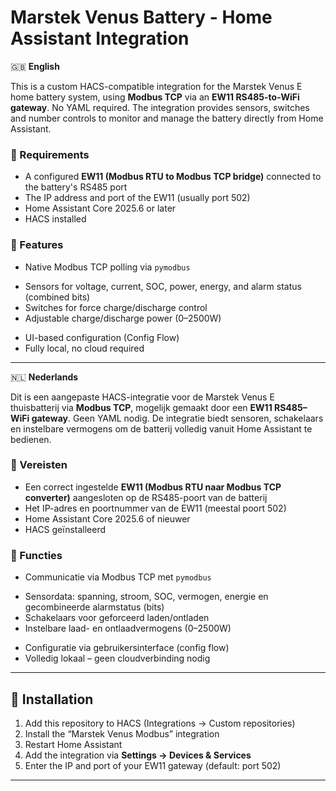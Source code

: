 # Marstek Venus Battery - Home Assistant Integration

🇬🇧 **English**

This is a custom HACS-compatible integration for the Marstek Venus E home battery system, using **Modbus TCP** via an **EW11 RS485-to-WiFi gateway**. No YAML required. The integration provides sensors, switches and number controls to monitor and manage the battery directly from Home Assistant.

### 🧩 Requirements

- A configured **EW11 (Modbus RTU to Modbus TCP bridge)** connected to the battery's RS485 port
- The IP address and port of the EW11 (usually port 502)
- Home Assistant Core 2025.6 or later
- HACS installed

### 🔧 Features

- Native Modbus TCP polling via `pymodbus`
<!-- - Automatically uses device name as entity name (if available) -->
- Sensors for voltage, current, SOC, power, energy, and alarm status (combined bits)
- Switches for force charge/discharge control
- Adjustable charge/discharge power (0–2500W)
<!-- - Poll interval configurable via the UI -->
<!-- - Icon support in Home Assistant UI -->
- UI-based configuration (Config Flow)
- Fully local, no cloud required

---

🇳🇱 **Nederlands**

Dit is een aangepaste HACS-integratie voor de Marstek Venus E thuisbatterij via **Modbus TCP**, mogelijk gemaakt door een **EW11 RS485–WiFi gateway**. Geen YAML nodig. De integratie biedt sensoren, schakelaars en instelbare vermogens om de batterij volledig vanuit Home Assistant te bedienen.

### 🧩 Vereisten

- Een correct ingestelde **EW11 (Modbus RTU naar Modbus TCP converter)** aangesloten op de RS485-poort van de batterij
- Het IP-adres en poortnummer van de EW11 (meestal poort 502)
- Home Assistant Core 2025.6 of nieuwer
- HACS geïnstalleerd

### 🔧 Functies

- Communicatie via Modbus TCP met `pymodbus`
<!-- - Automatisch gebruik van apparaatsnaam als entiteitnaam (indien beschikbaar) -->
- Sensordata: spanning, stroom, SOC, vermogen, energie en gecombineerde alarmstatus (bits)
- Schakelaars voor geforceerd laden/ontladen
- Instelbare laad- en ontlaadvermogens (0–2500W)
<!-- - Poll-interval instelbaar via gebruikersinterface -->
<!-- - Ondersteuning voor iconen in de Home Assistant-interface -->
- Configuratie via gebruikersinterface (config flow)
- Volledig lokaal – geen cloudverbinding nodig

---

## 🚀 Installation

1. Add this repository to HACS (Integrations → Custom repositories)
2. Install the “Marstek Venus Modbus” integration
3. Restart Home Assistant
4. Add the integration via **Settings → Devices & Services**
5. Enter the IP and port of your EW11 gateway (default: port 502)

---